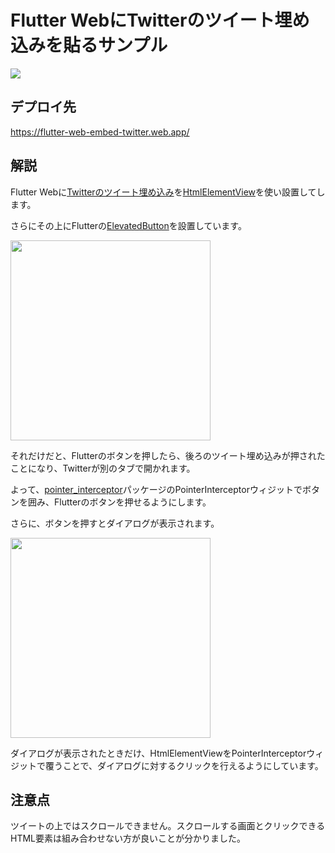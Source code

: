 # Flutter WebにTwitterのツイート埋め込みを貼るサンプル

<img src="https://codebuild.ap-northeast-1.amazonaws.com/badges?uuid=eyJlbmNyeXB0ZWREYXRhIjoiaUZ4aUpndE9jM0lvYk40Z1pqVGlmL1daRUZOQzRtTTlMcU1ES0pmTmpKcmJLZjBqNmFMUHpyZUtsTDYvVUI4M25rNnZLWUo0cGUzcUlXdnpUL1VuR29rPSIsIml2UGFyYW1ldGVyU3BlYyI6ImpIWjlKblBpNmIrT1gvdGwiLCJtYXRlcmlhbFNldFNlcmlhbCI6MX0%3D&branch=main">

## デプロイ先

https://flutter-web-embed-twitter.web.app/

## 解説

Flutter Webに[Twitterのツイート埋め込み](https://help.twitter.com/ja/using-twitter/embed-twitter-feed)を[HtmlElementView](https://api.flutter.dev/flutter/widgets/HtmlElementView-class.html)を使い設置してします。

さらにその上にFlutterの[ElevatedButton](https://api.flutter.dev/flutter/material/ElevatedButton-class.html)を設置しています。

<img src="https://user-images.githubusercontent.com/16898831/117028991-317dc800-ad39-11eb-9078-db9b7186628d.png" width="320">

それだけだと、Flutterのボタンを押したら、後ろのツイート埋め込みが押されたことになり、Twitterが別のタブで開かれます。

よって、[pointer_interceptor](https://pub.dev/packages/pointer_interceptor)パッケージのPointerInterceptorウィジットでボタンを囲み、Flutterのボタンを押せるようにします。

さらに、ボタンを押すとダイアログが表示されます。

<img src="https://user-images.githubusercontent.com/16898831/117028999-33478b80-ad39-11eb-8ab2-1427da0d5047.png" width="320">

ダイアログが表示されたときだけ、HtmlElementViewをPointerInterceptorウィジットで覆うことで、ダイアログに対するクリックを行えるようにしています。

## 注意点

ツイートの上ではスクロールできません。スクロールする画面とクリックできるHTML要素は組み合わせない方が良いことが分かりました。
